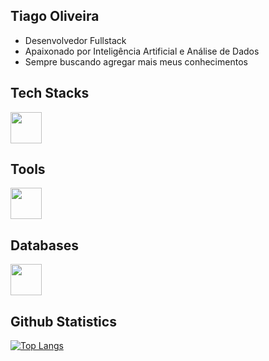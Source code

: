 ## Tiago Oliveira 

- Desenvolvedor Fullstack
- Apaixonado por Inteligência Artificial e Análise de Dados
- Sempre buscando agregar mais meus conhecimentos

## Tech Stacks 
<div style="display: inline">
  <a href="https://skillicons.dev">
    <img widht="50" height="50" src="https://skillicons.dev/icons?i=python,fastapi,flask,scikitlearn,c,java,html,css,javascript,react" />
  </a>
<div/>

## Tools
<div style="display: inline">
  <a href="https://skillicons.dev">
    <img widht="50" height="50" src="https://skillicons.dev/icons?i=git,github,kubernetes,docker,postman,linux" />
  </a>
<div/>

## Databases
<div style="display: inline">
  <a href="https://skillicons.dev">
    <img widht="50" height="50" src="https://skillicons.dev/icons?i=postgresql,mysql" />
  </a>
<div/>

## Github Statistics
[![Top Langs](https://github-readme-stats.vercel.app/api/top-langs/?username=Tiago-Dev0708&layout=compact&theme=radical&langs_count=10)](https://github.com/anuraghazra/github-readme-stats)


  
          
  

          
 
          
          






















